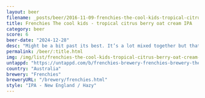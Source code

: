 ```yaml
---
layout: beer
filename: _posts/beer/2016-11-09-frenchies-the-cool-kids-tropical-citrus-berry-oat-cream-ipa.md
title: Frenchies The cool kids - tropical citrus berry oat cream IPA
category: beer
score: 6
beer-date: "2024-12-28"
desc: "Might be a bit past its best. It’s a lot mixed together but that bit of harshness makes it hard to pick out the subtle flavours"
permalink: /beer/:title.html
img: /img/list/frenchies-the-cool-kids-tropical-citrus-berry-oat-cream-ipa.jpeg
untappd: "https://untappd.com/b/frenchies-brewery-frenchies-brewery-the-cool-kids-tropical-citrus-berry-oat-cream-ipa/5747948"
country: "Australia"
brewery: "Frenchies"
breweryURL: "/brewery/frenchies.html"
style: "IPA - New England / Hazy"
---
```


